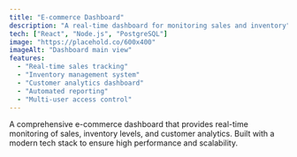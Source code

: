 ```yaml
---
title: "E-commerce Dashboard"
description: "A real-time dashboard for monitoring sales and inventory"
tech: ["React", "Node.js", "PostgreSQL"]
image: "https://placehold.co/600x400"
imageAlt: "Dashboard main view"
features:
  - "Real-time sales tracking"
  - "Inventory management system"
  - "Customer analytics dashboard"
  - "Automated reporting"
  - "Multi-user access control"
---
```


A comprehensive e-commerce dashboard that provides real-time monitoring of sales, 
inventory levels, and customer analytics. Built with a modern tech stack to ensure 
high performance and scalability.